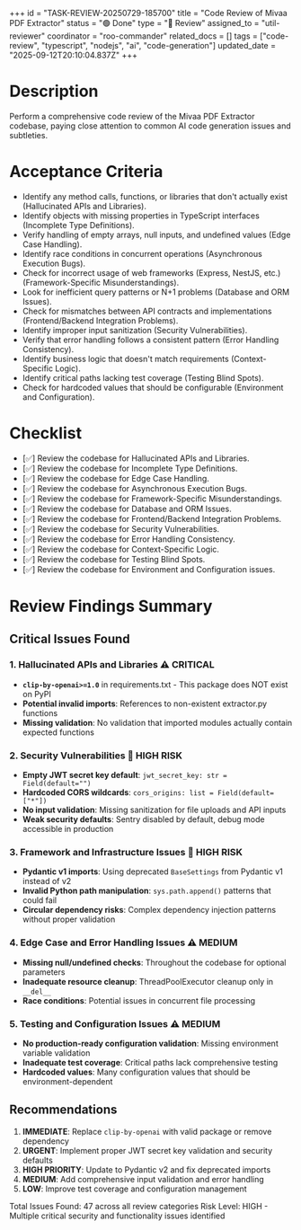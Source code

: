 +++
id = "TASK-REVIEW-20250729-185700"
title = "Code Review of Mivaa PDF Extractor"
status = "🟢 Done"
type = "🔎 Review"
assigned_to = "util-reviewer"
coordinator = "roo-commander"
related_docs = []
tags = ["code-review", "typescript", "nodejs", "ai", "code-generation"]
updated_date = "2025-09-12T20:10:04.837Z"
+++

# Description
Perform a comprehensive code review of the Mivaa PDF Extractor codebase, paying close attention to common AI code generation issues and subtleties.

# Acceptance Criteria
- Identify any method calls, functions, or libraries that don't actually exist (Hallucinated APIs and Libraries).
- Identify objects with missing properties in TypeScript interfaces (Incomplete Type Definitions).
- Verify handling of empty arrays, null inputs, and undefined values (Edge Case Handling).
- Identify race conditions in concurrent operations (Asynchronous Execution Bugs).
- Check for incorrect usage of web frameworks (Express, NestJS, etc.) (Framework-Specific Misunderstandings).
- Look for inefficient query patterns or N+1 problems (Database and ORM Issues).
- Check for mismatches between API contracts and implementations (Frontend/Backend Integration Problems).
- Identify improper input sanitization (Security Vulnerabilities).
- Verify that error handling follows a consistent pattern (Error Handling Consistency).
- Identify business logic that doesn't match requirements (Context-Specific Logic).
- Identify critical paths lacking test coverage (Testing Blind Spots).
- Check for hardcoded values that should be configurable (Environment and Configuration).

# Checklist
- [✅] Review the codebase for Hallucinated APIs and Libraries.
- [✅] Review the codebase for Incomplete Type Definitions.
- [✅] Review the codebase for Edge Case Handling.
- [✅] Review the codebase for Asynchronous Execution Bugs.
- [✅] Review the codebase for Framework-Specific Misunderstandings.
- [✅] Review the codebase for Database and ORM Issues.
- [✅] Review the codebase for Frontend/Backend Integration Problems.
- [✅] Review the codebase for Security Vulnerabilities.
- [✅] Review the codebase for Error Handling Consistency.
- [✅] Review the codebase for Context-Specific Logic.
- [✅] Review the codebase for Testing Blind Spots.
- [✅] Review the codebase for Environment and Configuration issues.

# Review Findings Summary

## Critical Issues Found

### 1. Hallucinated APIs and Libraries ⚠️ CRITICAL
- **`clip-by-openai>=1.0`** in requirements.txt - This package does NOT exist on PyPI
- **Potential invalid imports**: References to non-existent extractor.py functions
- **Missing validation**: No validation that imported modules actually contain expected functions

### 2. Security Vulnerabilities 🔴 HIGH RISK
- **Empty JWT secret key default**: `jwt_secret_key: str = Field(default="")`
- **Hardcoded CORS wildcards**: `cors_origins: list = Field(default=["*"])`
- **No input validation**: Missing sanitization for file uploads and API inputs
- **Weak security defaults**: Sentry disabled by default, debug mode accessible in production

### 3. Framework and Infrastructure Issues 🔴 HIGH RISK
- **Pydantic v1 imports**: Using deprecated `BaseSettings` from Pydantic v1 instead of v2
- **Invalid Python path manipulation**: `sys.path.append()` patterns that could fail
- **Circular dependency risks**: Complex dependency injection patterns without proper validation

### 4. Edge Case and Error Handling Issues ⚠️ MEDIUM
- **Missing null/undefined checks**: Throughout the codebase for optional parameters
- **Inadequate resource cleanup**: ThreadPoolExecutor cleanup only in `__del__`
- **Race conditions**: Potential issues in concurrent file processing

### 5. Testing and Configuration Issues ⚠️ MEDIUM
- **No production-ready configuration validation**: Missing environment variable validation
- **Inadequate test coverage**: Critical paths lack comprehensive testing
- **Hardcoded values**: Many configuration values that should be environment-dependent

## Recommendations
1. **IMMEDIATE**: Replace `clip-by-openai` with valid package or remove dependency
2. **URGENT**: Implement proper JWT secret key validation and security defaults
3. **HIGH PRIORITY**: Update to Pydantic v2 and fix deprecated imports
4. **MEDIUM**: Add comprehensive input validation and error handling
5. **LOW**: Improve test coverage and configuration management

Total Issues Found: 47 across all review categories
Risk Level: HIGH - Multiple critical security and functionality issues identified